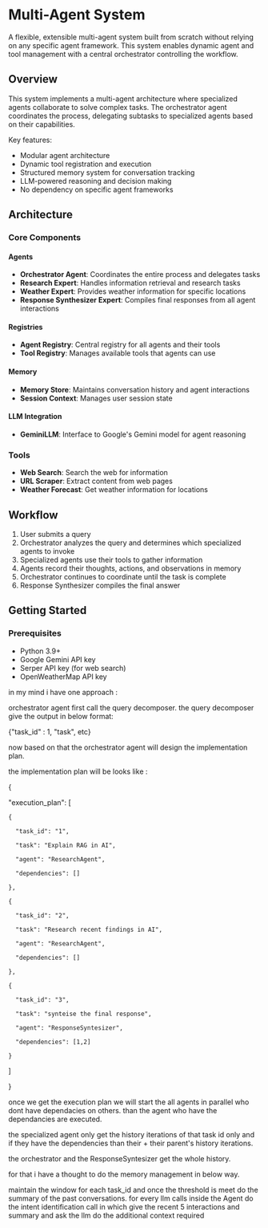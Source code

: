 # Multi-Agent System

A flexible, extensible multi-agent system built from scratch without relying on any specific agent framework. This system enables dynamic agent and tool management with a central orchestrator controlling the workflow.

## Overview

This system implements a multi-agent architecture where specialized agents collaborate to solve complex tasks. The orchestrator agent coordinates the process, delegating subtasks to specialized agents based on their capabilities.

Key features:
- Modular agent architecture
- Dynamic tool registration and execution
- Structured memory system for conversation tracking
- LLM-powered reasoning and decision making
- No dependency on specific agent frameworks

## Architecture

### Core Components

#### Agents
- **Orchestrator Agent**: Coordinates the entire process and delegates tasks
- **Research Expert**: Handles information retrieval and research tasks
- **Weather Expert**: Provides weather information for specific locations
- **Response Synthesizer Expert**: Compiles final responses from all agent interactions

#### Registries
- **Agent Registry**: Central registry for all agents and their tools
- **Tool Registry**: Manages available tools that agents can use

#### Memory
- **Memory Store**: Maintains conversation history and agent interactions
- **Session Context**: Manages user session state

#### LLM Integration
- **GeminiLLM**: Interface to Google's Gemini model for agent reasoning

### Tools
- **Web Search**: Search the web for information
- **URL Scraper**: Extract content from web pages
- **Weather Forecast**: Get weather information for locations

## Workflow

1. User submits a query
2. Orchestrator analyzes the query and determines which specialized agents to invoke
3. Specialized agents use their tools to gather information
4. Agents record their thoughts, actions, and observations in memory
5. Orchestrator continues to coordinate until the task is complete
6. Response Synthesizer compiles the final answer

## Getting Started

### Prerequisites
- Python 3.9+
- Google Gemini API key
- Serper API key (for web search)
- OpenWeatherMap API key



in my mind i have one approach :

<APPROACH>

orchestrator agent first call the query decomposer. the query decomposer give the output in below format:

{"task_id" : 1, "task", etc}

now based on that the orchestrator agent will design the implementation plan.

the implementation plan will be looks like :

{

  "execution_plan": [

    {

      "task_id": "1",

      "task": "Explain RAG in AI",

      "agent": "ResearchAgent",

      "dependencies": []

    },

    {

      "task_id": "2",

      "task": "Research recent findings in AI",

      "agent": "ResearchAgent",

      "dependencies": []

    },

    {

      "task_id": "3",

      "task": "synteise the final response",

      "agent": "ResponseSyntesizer",

      "dependencies": [1,2]

    }

  ]

}

once we get the execution plan we will start the all agents in parallel who dont have dependacies on others. than the agent who have the dependancies are executed.

the specialized agent only get the history iterations of that task id only and if they have the dependencies than their + their parent's history iterations.

the orchestrator and the ResponseSyntesizer get the whole history.

for that i have a thought to do the memory management in below way.

maintain the window for each task_id and once the threshold is meet do the summary of the past conversations. for every llm calls inside the Agent do the intent identification call in which give the recent 5 interactions and summary and ask the llm do the additional context required 

</APPROACH>